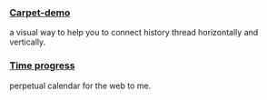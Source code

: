 ### [Carpet-demo](https://carpet-bx6.pages.dev)
a visual way to help you to connect history thread horizontally and vertically.

### [Time progress](../time_progress)
perpetual calendar for the web to me.